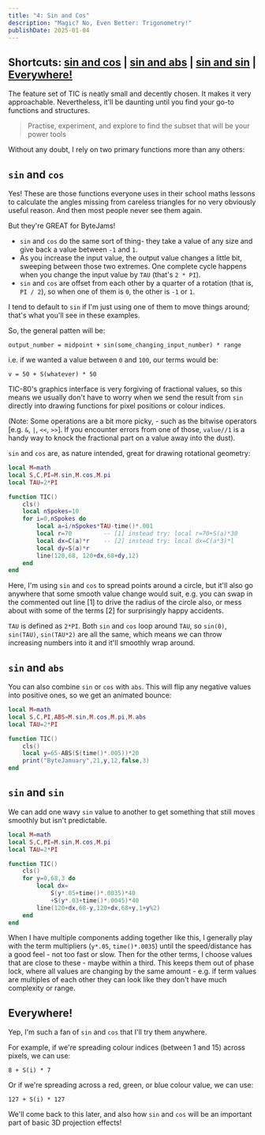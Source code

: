 ```yaml
---
title: "4: Sin and Cos"
description: "Magic? No, Even Better: Trigonometry!"
publishDate: 2025-01-04
---
```

Shortcuts:
[sin and cos](#sin-and-cos)
| [sin and abs](#sin-and-abs)
| [sin and sin](#sin-and-sin)
| [Everywhere!](#everywhere)
---

The feature set of TIC is neatly small and decently chosen. It makes it very approachable. Nevertheless, it'll be daunting until you find your go-to functions and structures.

> Practise, experiment, and explore to find the subset that will be your power tools

Without any doubt, I rely on two primary functions more than any others:

## `sin` and `cos`

Yes! These are those functions everyone uses in their school maths lessons to calculate the angles missing from careless triangles for no very obviously useful reason. And then most people never see them again.

But they're GREAT for ByteJams!

- `sin` and `cos` do the same sort of thing- they take a value of any size and give back a value between `-1` and `1`.
- As you increase the input value, the output value changes a little bit, sweeping between those two extremes. One complete cycle happens when you change the input value by `TAU` (that's `2 * PI`).
- `sin` and `cos` are offset from each other by a quarter of a rotation (that is, `PI / 2`), so when one of them is `0`, the other is `-1` or `1`.

I tend to default to `sin` if I'm just using one of them to move things around; that's what you'll see in these examples.

So, the general patten will be:

`output_number = midpoint + sin(some_changing_input_number) * range`

i.e. if we wanted a value between `0` and `100`, our terms would be:  

`v = 50 + S(whatever) * 50`

TIC-80's graphics interface is very forgiving of fractional values, so this means we usually don't have to worry when we send the result from `sin` directly into drawing functions for pixel positions or colour indices.

(Note: Some operations are a bit more picky, - such as the bitwise operators [e.g. `&`, `|`, `<<`, `>>`]. If you encounter errors from one of those, `value//1` is a handy way to knock the fractional part on a value away into the dust).

`sin` and `cos` are, as nature intended, great for drawing rotational geometry:

```lua
local M=math
local S,C,PI=M.sin,M.cos,M.pi
local TAU=2*PI

function TIC()
	cls()
	local nSpokes=10
	for i=0,nSpokes do
		local a=i/nSpokes*TAU-time()*.001
		local r=70         -- [1] instead try: local r=70+S(a)*30
		local dx=C(a)*r    -- [2] instead try: local dx=C(a*3)*l
		local dy=S(a)*r
		line(120,68, 120+dx,68+dy,12)
	end
end
```
Here, I'm using `sin` and `cos` to spread points around a circle, but it'll also go anywhere that some smooth value change would suit, e.g. you can swap in the commented out line [1] to drive the radius of the circle also, or mess about with some of the terms [2] for surprisingly happy accidents.

`TAU` is defined as `2*PI`. Both `sin` and `cos` loop around `TAU`, so `sin(0)`, `sin(TAU)`, `sin(TAU*2)` are all the same, which means we can throw increasing numbers into it and it'll smoothly wrap around.

## `sin` and `abs`

You can also combine `sin` or `cos` with `abs`. This will flip any negative values into positive ones, so we get an animated bounce:

```lua
local M=math
local S,C,PI,ABS=M.sin,M.cos,M.pi,M.abs
local TAU=2*PI

function TIC()
	cls()
	local y=65-ABS(S(time()*.005))*20
	print("ByteJamuary",21,y,12,false,3)
end
```

## `sin` and `sin`

We can add one wavy `sin` value to another to get something that still moves smoothly but isn't predictable.

```lua
local M=math
local S,C,PI=M.sin,M.cos,M.pi
local TAU=2*PI

function TIC()
    cls()
    for y=0,68,3 do
        local dx=
            S(y*.05+time()*.0035)*40
            +S(y*.03+time()*.0045)*40
        line(120+dx,68-y,120+dx,68+y,1+y%2)
    end
end
```
When I have multiple components adding together like this, I generally play with the term multipliers (`y*.05`, `time()*.0035`) until the speed/distance has a good feel - not too fast or slow. Then for the other terms, I choose values that are close to these - maybe within a third. This keeps them out of phase lock, where all values are changing by the same amount - e.g. if term values are multiples of each other they can look like they don't have much complexity or range.

## Everywhere!

Yep, I'm such a fan of `sin` and `cos` that I'll try them anywhere.

For example, if we're spreading colour indices (between 1 and 15) across pixels, we can use:

`8 + S(i) * 7`

Or if we're spreading across a red, green, or blue colour value, we can use:

`127 + S(i) * 127`

We'll come back to this later, and also how `sin` and `cos` will be an important part of basic 3D projection effects!